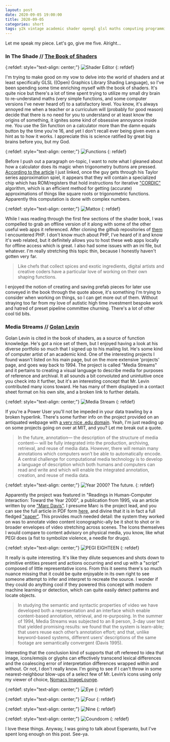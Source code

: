 ```yaml
---
layout: post
date: 2020-09-05 19:00:00
title: 2020-09-05
categories: short
tags: y2k vintage academic shader opengl glsl maths computing programming
---
```


Let me speak my piece. Let's go, give me five. Alright...

### In The Shade // [The Book of Shaders](https://thebookofshaders.com/)

{:refdef: style="text-align: center;"}
![Shader Editor](/assets/img/shade.jpg)
{: refdef}

I'm trying to make good on my vow to delve into the world of shaders and at least specifically GLSL ((Open) Graphics Library Shading Language), so I've been spending some time enriching myself with the book of shaders. It's quite nice but there's a lot of time spent trying to utilize my small dry brain to re-understand maths (very simple functions, and some computer versions I've never heard of) to a satisfactory level. You know, it's always annoyed me when a teacher or a curriculum will (probably for good reason) decide that there is no need for you to understand or at least know the origins of something, it ignites some kind of obsessive annoyance inside me. You use the Sin function on a calculator more than the damn equals button by the time you're 16, and yet I don't recall ever being given even a hint as to how it works. I appreciate this is science ratified by great big brains before you, but my God. 

{:refdef: style="text-align: center;"}
![Functions](/assets/img/functions.jpg)
{: refdef}

Before I push out a paragraph on-topic, I want to note what I gleaned about how a calculator does its magic when trigonometry buttons are pressed. [According to the article](https://www.homeschoolmath.net/teaching/sine_calculator.php) I just linked, once the guy gets through his Taylor series approximation spiel, it appears that they will contain a specialized chip which has ROM/registers that hold instructions for iterative ["CORDIC"](https://en.wikipedia.org/wiki/CORDIC) algorithm, which is an efficient method for getting (accurate) approximations of things like square roots or trigonometric functions. Apparently this computation is done with complex numbers.

{:refdef: style="text-align: center;"}
![Mattox](/assets/img/mattox.jpg)
{: refdef}

While I was reading through the first few sections of the shader book, I was compelled to grab an offline version of it along with some of the other useful web apps it referenced. After cloning the github repositories of [them](http://tobyschachman.com/Shadershop/) I encountered PHP. I don't know much about PHP, I've heard of it and know it's web related, but it definitely allows you to host these web apps locally for offline access which is great. I also had some issues with an ini file, but whatever. I'm really stretching this topic thin, because I honestly haven't gotten very far.

>Like chefs that collect spices and exotic ingredients, digital artists and creative coders have a particular love of working on their own shaping functions.

I enjoyed the notion of creating and saving prefab pieces for later use conveyed in the book through the quote above, it's something I'm trying to consider when working on things, so I can get more out of them. Without straying too far from my love of autistic high time investment bespoke work and hatred of preset pipeline committee churning. There's a lot of other cool tid bits. 

### Media Streams // [Golan Levin](http://www.flong.com/)

Golan Levin is cited in the book of shaders, as a source of function knowledge. He's got a nice set of them, but I enjoyed having a look at his diverse portfolio so much that I signed up to his mailing list. He's some kind of computer artist of an academic kind. One of the interesting projects I found wasn't listed on his main page, but on the more extensive 'projects' page, and goes way back to 1994. The project is called "Media Streams" and it pertains to creating a visual language to describe media for purposes of reference and archival. It all sounds a bit convoluted and unintuitive once you check into it further, but it's an interesting concept that Mr. Levin contributed many icons toward. He has many of them displayed in a contact sheet format on his own site, and a broken link to further details.

{:refdef: style="text-align: center;"}
![Media Stream](/assets/img/mediastream.jpg)
{: refdef}

If you're a Power User you'll not be impeded in your data trawling by a broken hyperlink. There's some further info on the project provided on an antiquated webpage with [a very nice .edu domain](https://acg.media.mit.edu/people/golan/mediastreams/more.html). Yeah, I'm just reading up on some projects going on over at MIT, and you? Let me break out a quote.

>In the future, annotation— the description of the structure of media content— will be fully integrated into the production, archiving, retrieval, and reuse of media data. However, there will remain many annotations which computers won’t be able to automatically encode. A central challenge for computational media technology is to develop a language of description which both humans and computers can read and write and which will enable the integrated annotation, creation, and reuse of media data.

{:refdef: style="text-align: center;"}
![Year 2000? The future.](/assets/img/year2000.jpg)
{: refdef}

Apparently the project was featured in "Readings in Human-Computer Interaction: Toward the Year 2000", a publication from 1995, via an article written by one ["Marc Davis"](http://marcdavis.me/). I presume Marc is the project lead, and you can see the full article in PDF form [here](http://courses.ischool.berkeley.edu/i202/f01/assignments/media-streams.pdf), and divine that it is in fact a full fledged ["paper"](https://www.defsa.org.za/what-academic-paper). This provides much needed detail: the system they worked on was to annotate video content iconographic-ally be it shot to shot or in broader envelopes of video stretching across scenes. The Icons themselves I would compare to content advisory on physical media, you know, like what PEGI does (a fist to symbolize violence, a needle for drugs).

{:refdef: style="text-align: center;"}
![PEGI EIGHTEEN](/assets/img/pegi.jpg)
{: refdef}

It really is quite interesting. It's like they dilute sequences and shots down to primitive entities present and actions occurring and end up with a "script" composed of little representative icons. From this it seems there's so much nuance missing that it could be quite enjoyable in its own right to see someone attempt to infer and interpret to recreate the source. I wonder if they could do anything cool if they powered this concept with modern machine learning or detection, which can quite easily detect patterns and locate objects. 

>In studying the semantic and syntactic properties of video we have developed both a representation and an interface which enable content-based annotation, retrieval, and re-purposing. In the summer of 1994, Media Streams was subjected to an 8 person, 3-day user test that yielded promising results: we found that the system is learn-able; that users reuse each other’s annotation effort; and that, unlike keyword-based systems, different users’ descriptions of the same footage are semantically convergent (Davis 1995). 

Interesting that the conclusion kind of supports that oft refereed to idea that image, icons/emojis or glyphs can effectively transcend lexical differences and the coalescing error of interpretation differences wrapped within and without. Or not, I don't really know. I'm going to see if I can't throw in some nearest-neighbour blow-ups of a select few of Mr. Levin’s icons using only my viewer of choice, [Nomacs ImageLounge](https://nomacs.org/).

{:refdef: style="text-align: center;"}
![Eye](/assets/img/mediaeye.jpg)
{: refdef}

{:refdef: style="text-align: center;"}
![Four](/assets/img/mediaquad.jpg)
{: refdef}

{:refdef: style="text-align: center;"}
![Nine](/assets/img/mediahex.jpg)
{: refdef}

{:refdef: style="text-align: center;"}
![Coundoom](/assets/img/mediatrojan.jpg)
{: refdef}

I love these things. Anyway, I was going to talk about Esperanto, but I've spent long enough on this post. See-ya. 